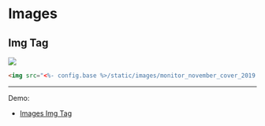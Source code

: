 # Images

## Img Tag

<img src="<%- config.base %>/static/images/monitor_november_cover_2019.gif" />

<br>

``` html
<img src="<%- config.base %>/static/images/monitor_november_cover_2019.gif" />
```

---

Demo:

- [Images Img Tag](/demo/image-img)
